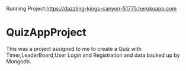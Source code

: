 Running Project:https://dazzling-kings-canyon-51775.herokuapp.com
# QuizAppProject
This was a project assigned to me to create a Quiz with Timer,LeaderBoard,User Login and Registration and data backed up by Mongodb.

